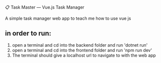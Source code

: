 📋 Task Master — Vue.js Task Manager

A simple task manager web app to teach me how to use vue js


## in order to run: ##
1. open a terminal and cd into the backend folder and run 'dotnet run'
2. open a terminal and cd into the frontend folder and run 'npm run dev'
3. The terminal should give a localhost url to navigate to with the web app





